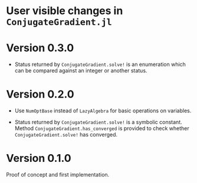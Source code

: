 # User visible changes in `ConjugateGradient.jl`

# Version 0.3.0

- Status returned by `ConjugateGradient.solve!` is an enumeration which can be compared
  against an integer or another status.

# Version 0.2.0

- Use `NumOptBase` instead of `LazyAlgebra` for basic operations on variables.

- Status returned by `ConjugateGradient.solve!` is a symbolic constant. Method
  `ConjugateGradient.has_converged` is provided to check whether
  `ConjugateGradient.solve!` has converged.

# Version 0.1.0

Proof of concept and first implementation.
